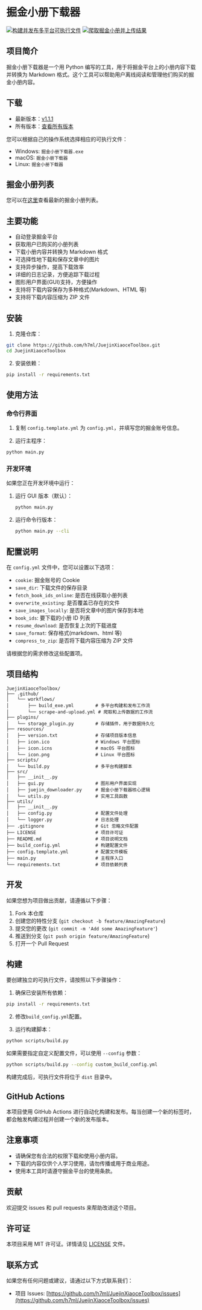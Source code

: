 # 掘金小册下载器

[![构建并发布多平台可执行文件](https://github.com/h7ml/JuejinXiaoceToolbox/actions/workflows/build_exe.yml/badge.svg)](https://github.com/h7ml/JuejinXiaoceToolbox/actions/workflows/build_exe.yml)
[![爬取掘金小册并上传结果](https://github.com/h7ml/JuejinXiaoceToolbox/actions/workflows/scrape-and-upload.yml/badge.svg)](https://github.com/h7ml/JuejinXiaoceToolbox/actions/workflows/scrape-and-upload.yml)

## 项目简介

掘金小册下载器是一个用 Python 编写的工具，用于将掘金平台上的小册内容下载并转换为 Markdown 格式。这个工具可以帮助用户离线阅读和管理他们购买的掘金小册内容。

## 下载

- 最新版本：[v1.1.1](https://github.com/h7ml/JuejinXiaoceToolbox/releases/tag/v1.1.1)
- 所有版本：[查看所有版本](https://github.com/h7ml/JuejinXiaoceToolbox/releases)

您可以根据自己的操作系统选择相应的可执行文件：

- Windows: `掘金小册下载器.exe`
- macOS: `掘金小册下载器`
- Linux: `掘金小册下载器`

## 掘金小册列表

您可以在[这里](https://juejin-xiaoce-toolbox.vercel.app/)查看最新的掘金小册列表。

## 主要功能

- 自动登录掘金平台
- 获取用户已购买的小册列表
- 下载小册内容并转换为 Markdown 格式
- 可选择性地下载和保存文章中的图片
- 支持异步操作，提高下载效率
- 详细的日志记录，方便追踪下载过程
- 图形用户界面(GUI)支持，方便操作
- 支持将下载内容保存为多种格式(Markdown、HTML 等)
- 支持将下载内容压缩为 ZIP 文件

## 安装

1. 克隆仓库：

```bash
git clone https://github.com/h7ml/JuejinXiaoceToolbox.git
cd JuejinXiaoceToolbox
```

2. 安装依赖：

```bash
pip install -r requirements.txt
```

## 使用方法

### 命令行界面

1. 复制 `config.template.yml` 为 `config.yml`，并填写您的掘金账号信息。

2. 运行主程序：

```bash
python main.py
```

### 开发环境

如果您正在开发环境中运行：

1. 运行 GUI 版本（默认）：

   ```bash
   python main.py
   ```

2. 运行命令行版本：
   ```bash
   python main.py --cli
   ```

## 配置说明

在 `config.yml` 文件中，您可以设置以下选项：

- `cookie`: 掘金账号的 Cookie
- `save_dir`: 下载文件的保存目录
- `fetch_book_ids_online`: 是否在线获取小册列表
- `overwrite_existing`: 是否覆盖已存在的文件
- `save_images_locally`: 是否将文章中的图片保存到本地
- `book_ids`: 要下载的小册 ID 列表
- `resume_download`: 是否恢复上次的下载进度
- `save_format`: 保存格式(markdown、html 等)
- `compress_to_zip`: 是否将下载内容压缩为 ZIP 文件

请根据您的需求修改这些配置项。

## 项目结构

```
JuejinXiaoceToolbox/
├── .github/
│   └── workflows/
│       ├── build_exe.yml        # 多平台构建和发布工作流
│       └── scrape-and-upload.yml # 爬取和上传数据的工作流
├── plugins/
│   └── storage_plugin.py        # 存储插件，用于数据持久化
├── resources/
│   ├── version.txt              # 存储项目版本信息
│   ├── icon.ico                 # Windows 平台图标
│   ├── icon.icns                # macOS 平台图标
│   └── icon.png                 # Linux 平台图标
├── scripts/
│   └── build.py                 # 多平台构建脚本
├── src/
│   ├── __init__.py
│   ├── gui.py                   # 图形用户界面实现
│   ├── juejin_downloader.py     # 掘金小册下载器核心逻辑
│   └── utils.py                 # 实用工具函数
├── utils/
│   ├── __init__.py
│   ├── config.py                # 配置文件处理
│   └── logger.py                # 日志处理
├── .gitignore                   # Git 忽略文件配置
├── LICENSE                      # 项目许可证
├── README.md                    # 项目说明文档
├── build_config.yml             # 构建配置文件
├── config.template.yml          # 配置文件模板
├── main.py                      # 主程序入口
└── requirements.txt             # 项目依赖列表
```

## 开发

如果您想为项目做出贡献，请遵循以下步骤：

1. Fork 本仓库
2. 创建您的特性分支 (`git checkout -b feature/AmazingFeature`)
3. 提交您的更改 (`git commit -m 'Add some AmazingFeature'`)
4. 推送到分支 (`git push origin feature/AmazingFeature`)
5. 打开一个 Pull Request

## 构建

要创建独立的可执行文件，请按照以下步骤操作：

1. 确保已安装所有依赖：

```bash
pip install -r requirements.txt
```

2. 修改`build_config.yml`配置。

3. 运行构建脚本：

```bash
python scripts/build.py
```

如果需要指定自定义配置文件，可以使用 `--config` 参数：

```bash
python scripts/build.py --config custom_build_config.yml
```

构建完成后，可执行文件将位于 `dist` 目录中。

## GitHub Actions

本项目使用 GitHub Actions 进行自动化构建和发布。每当创建一个新的标签时，都会触发构建过程并创建一个新的发布版本。

## 注意事项

- 请确保您有合法的权限下载和使用小册内容。
- 下载的内容仅供个人学习使用，请勿传播或用于商业用途。
- 使用本工具时请遵守掘金平台的使用条款。

## 贡献

欢迎提交 issues 和 pull requests 来帮助改进这个项目。

## 许可证

本项目采用 MIT 许可证。详情请见 [LICENSE](LICENSE) 文件。

## 联系方式

如果您有任何问题或建议，请通过以下方式联系我们：

- 项目 Issues: [https://github.com/h7ml/JuejinXiaoceToolbox/issues](https://github.com/h7ml/JuejinXiaoceToolbox/issues)
